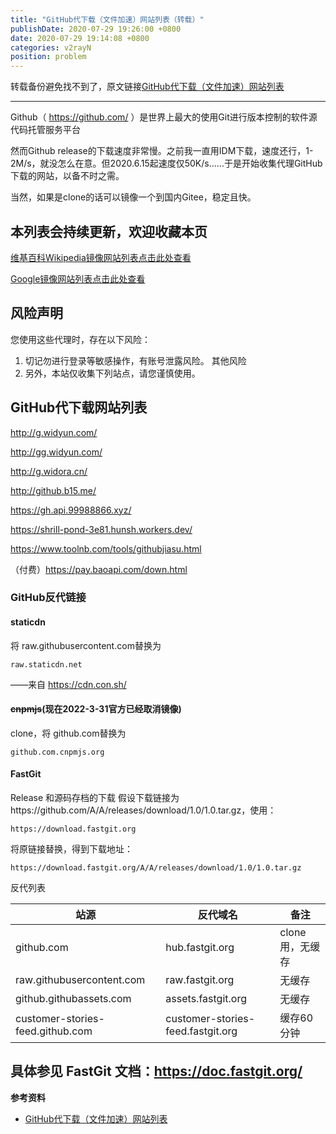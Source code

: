 ```yaml
---
title: "GitHub代下载（文件加速）网站列表（转载）"
publishDate: 2020-07-29 19:26:00 +0800
date: 2020-07-29 19:14:08 +0800
categories: v2rayN
position: problem
---
```


转载备份避免找不到了，原文链接[GitHub代下载（文件加速）网站列表](https://cjh0613.now.sh/blog/githubproxy.html)

---

<div id="toc"></div>

Github（ https://github.com/ ）是世界上最大的使用Git进行版本控制的软件源代码托管服务平台

然而Github release的下载速度非常慢。之前我一直用IDM下载，速度还行，1-2M/s，就没怎么在意。但2020.6.15起速度仅50K/s……于是开始收集代理GitHub下载的网站，以备不时之需。

当然，如果是clone的话可以镜像一个到国内Gitee，稳定且快。

## 本列表会持续更新，欢迎收藏本页

[维基百科Wikipedia镜像网站列表点击此处查看](https://cjh0613.now.sh/blog/WikipediaMirror.html)

[Google镜像网站列表点击此处查看](https://cjh0613.now.sh/blog/GoogleMirror.html)

## 风险声明

您使用这些代理时，存在以下风险：

1. 切记勿进行登录等敏感操作，有账号泄露风险。
其他风险
2. 另外，本站仅收集下列站点，请您谨慎使用。

## GitHub代下载网站列表

http://g.widyun.com/

http://gg.widyun.com/

http://g.widora.cn/

http://github.b15.me/

https://gh.api.99988866.xyz/

https://shrill-pond-3e81.hunsh.workers.dev/

https://www.toolnb.com/tools/githubjiasu.html

（付费）https://pay.baoapi.com/down.html

### GitHub反代链接

#### staticdn

将 raw.githubusercontent.com替换为

```url
raw.staticdn.net
```

——来自 https://cdn.con.sh/

#### ~~cnpmjs~~(现在2022-3-31官方已经取消镜像)

clone，将 github.com替换为

```url
github.com.cnpmjs.org
```

#### FastGit

Release 和源码存档的下载
假设下载链接为https://github.com/A/A/releases/download/1.0/1.0.tar.gz，使用：

```url
https://download.fastgit.org
```

将原链接替换，得到下载地址：

```url
https://download.fastgit.org/A/A/releases/download/1.0/1.0.tar.gz
```


反代列表

|站源| 反代域名|备注|
|----|----|----|
|github.com|hub.fastgit.org|clone用，无缓存|
|raw.githubusercontent.com|raw.fastgit.org|无缓存|
|github.githubassets.com|assets.fastgit.org|无缓存|
|customer-stories-feed.github.com|customer-stories-feed.fastgit.org|缓存60 分钟|
具体参见 FastGit 文档：https://doc.fastgit.org/
---

**参考资料**

- [GitHub代下载（文件加速）网站列表](https://cjh0613.now.sh/blog/githubproxy.html)
